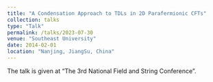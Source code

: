 ```yaml
---
title: "A Condensation Approach to TDLs in 2D Parafermionic CFTs"
collection: talks
type: "Talk"
permalink: /talks/2023-07-30
venue: "Southeast University"
date: 2014-02-01
location: "Nanjing, JiangSu, China"
---
```


The talk is given at “The 3rd National Field and String Conference”.



